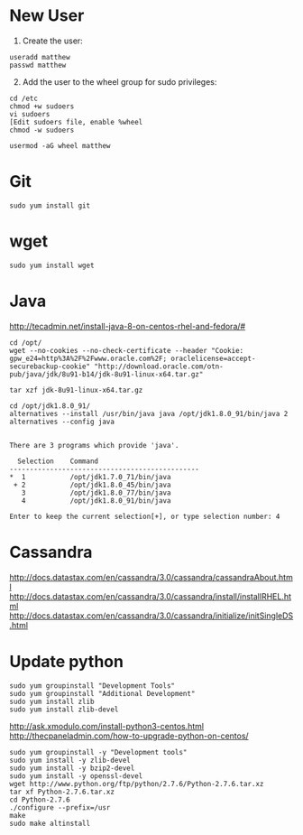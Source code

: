 # New User
1. Create the user:
```ssh
useradd matthew
passwd matthew
```
2. Add the user to the wheel group for sudo privileges:
```ssh
cd /etc
chmod +w sudoers
vi sudoers
[Edit sudoers file, enable %wheel
chmod -w sudoers

usermod -aG wheel matthew
```

# Git
```
sudo yum install git
```

# wget
```
sudo yum install wget
```

# Java
http://tecadmin.net/install-java-8-on-centos-rhel-and-fedora/#

```ssh
cd /opt/
wget --no-cookies --no-check-certificate --header "Cookie: gpw_e24=http%3A%2F%2Fwww.oracle.com%2F; oraclelicense=accept-securebackup-cookie" "http://download.oracle.com/otn-pub/java/jdk/8u91-b14/jdk-8u91-linux-x64.tar.gz"

tar xzf jdk-8u91-linux-x64.tar.gz
```

```ssh
cd /opt/jdk1.8.0_91/
alternatives --install /usr/bin/java java /opt/jdk1.8.0_91/bin/java 2
alternatives --config java


There are 3 programs which provide 'java'.

  Selection    Command
-----------------------------------------------
*  1           /opt/jdk1.7.0_71/bin/java
 + 2           /opt/jdk1.8.0_45/bin/java
   3           /opt/jdk1.8.0_77/bin/java
   4           /opt/jdk1.8.0_91/bin/java

Enter to keep the current selection[+], or type selection number: 4
```

# Cassandra
http://docs.datastax.com/en/cassandra/3.0/cassandra/cassandraAbout.html
http://docs.datastax.com/en/cassandra/3.0/cassandra/install/installRHEL.html
http://docs.datastax.com/en/cassandra/3.0/cassandra/initialize/initSingleDS.html

# Update python
```ssh
sudo yum groupinstall "Development Tools"
sudo yum groupinstall "Additional Development"
sudo yum install zlib
sudo yum install zlib-devel
```

http://ask.xmodulo.com/install-python3-centos.html
http://thecpaneladmin.com/how-to-upgrade-python-on-centos/
```
sudo yum groupinstall -y "Development tools"
sudo yum install -y zlib-devel
sudo yum install -y bzip2-devel
sudo yum install -y openssl-devel
wget http://www.python.org/ftp/python/2.7.6/Python-2.7.6.tar.xz
tar xf Python-2.7.6.tar.xz
cd Python-2.7.6
./configure --prefix=/usr
make
sudo make altinstall
```
